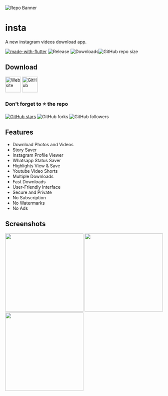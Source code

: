 ![Repo Banner](https://github.com/gopi2401/insta/assets/117622182/344ddc66-45cc-49c6-bfef-0457f4908ccf)

# insta

A new instagram videos download app.

[![made-with-flutter](https://img.shields.io/badge/Made%20with-Flutter-1f425f.svg)](https://flutter.dev/) ![Release](https://img.shields.io/github/v/release/gopi2401/insta) ![Downloads](https://img.shields.io/github/downloads/gopi2401/insta/total)![GitHub repo size](https://img.shields.io/github/repo-size/gopi2401/insta-package?style=flat)

## Download

[<img src="https://img.shields.io/badge/Website-blue"
     alt="Website"
     height="50">](https://gopi2401.github.io/) [<img src="https://img.shields.io/badge/GitHub-8A2BE2"
     alt="GitHub"
     height="50">](https://github.com/gopi2401/insta-app/releases)

### Don't forget to :star: the repo

[![GitHub stars](https://img.shields.io/github/stars/gopi2401/insta.svg?style=social&label=Star)](https://github.com//gopi2401/insta) ![GitHub forks](https://img.shields.io/github/forks/gopi2401/insta.svg?style=social&label=Forks) ![GitHub followers](https://img.shields.io/github/followers/gopi2401.svg?style=social&label=Follow)

## Features

- Download Photos and Videos
- Story Saver
- Instagram Profile Viewer
- Whatsapp Status Saver
- Highlights View & Save
- Youtube Video Shorts
- Multiple Downloads
- Fast Downloads
- User-Friendly Interface
- Secure and Private
- No Subscription
- No Watermarks
- No Ads

## Screenshots

<img src="https://github.com/user-attachments/assets/443896eb-942c-4c3e-9ec0-852dd4c1c12c" width="250"> <img src="https://github.com/user-attachments/assets/80e6b517-730d-46f5-90bc-232f78a2da70" width="250"> <img src="https://github.com/user-attachments/assets/ea63628c-27d7-4430-a52f-87f322c757bc" width="250">
